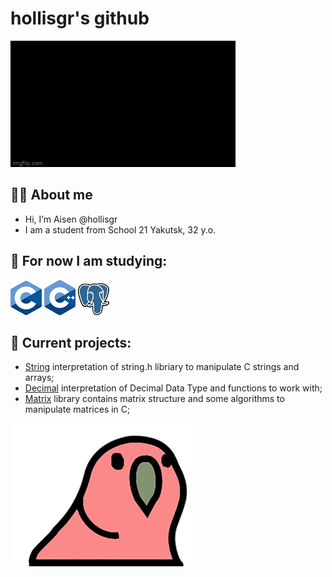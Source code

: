 # hollisgr's github

![hello_gif](gifs/hello-world.gif)

## :technologist: About me
- Hi, I’m Aisen @hollisgr
- I am a student from School 21 Yakutsk, 32 y.o.
## :dart: For now I am studying:

![c](logos/c.png)
![cpp](logos/cpp.png)
![psql](logos/psql.png)

## :floppy_disk: Current projects:

- [String](https://github.com/hollisgr/s21/tree/main/String) interpretation of string.h libriary to manipulate C strings and arrays;
- [Decimal](https://github.com/hollisgr/s21/tree/main/Decimal) interpretation of Decimal Data Type and functions to work with;
- [Matrix](https://github.com/hollisgr/s21/tree/main/Matrix) library contains matrix structure and some algorithms to manipulate matrices in C;

![parrot_gif](gifs/parrot-party.gif)
